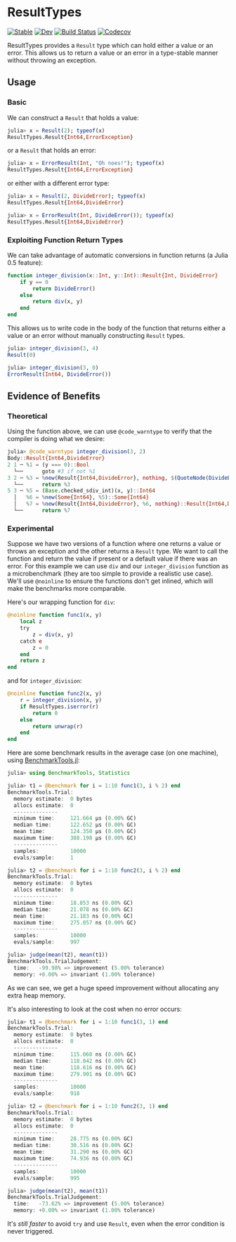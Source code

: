 # ResultTypes

[![Stable](https://img.shields.io/badge/docs-stable-blue.svg)](https://iamed2.github.io/ResultTypes.jl/stable)
[![Dev](https://img.shields.io/badge/docs-dev-blue.svg)](https://iamed2.github.io/ResultTypes.jl/dev)
[![Build Status](https://travis-ci.com/iamed2/ResultTypes.jl.svg?branch=master)](https://travis-ci.com/iamed2/ResultTypes.jl)
[![Codecov](https://codecov.io/gh/iamed2/ResultTypes.jl/branch/master/graph/badge.svg)](https://codecov.io/gh/iamed2/ResultTypes.jl)

ResultTypes provides a `Result` type which can hold either a value or an error.
This allows us to return a value or an error in a type-stable manner without throwing an exception.

## Usage

### Basic

We can construct a `Result` that holds a value:

```julia
julia> x = Result(2); typeof(x)
ResultTypes.Result{Int64,ErrorException}
```

or a `Result` that holds an error:

```julia
julia> x = ErrorResult(Int, "Oh noes!"); typeof(x)
ResultTypes.Result{Int64,ErrorException}
```

or either with a different error type:

```julia
julia> x = Result(2, DivideError); typeof(x)
ResultTypes.Result{Int64,DivideError}

julia> x = ErrorResult(Int, DivideError()); typeof(x)
ResultTypes.Result{Int64,DivideError}
```

### Exploiting Function Return Types

We can take advantage of automatic conversions in function returns (a Julia 0.5 feature):

```julia
function integer_division(x::Int, y::Int)::Result{Int, DivideError}
    if y == 0
        return DivideError()
    else
        return div(x, y)
    end
end
```

This allows us to write code in the body of the function that returns either a value or an error without manually constructing `Result` types.

```julia
julia> integer_division(3, 4)
Result(0)

julia> integer_division(3, 0)
ErrorResult(Int64, DivideError())
```

## Evidence of Benefits

### Theoretical

Using the function above, we can use `@code_warntype` to verify that the compiler is doing what we desire:

```julia
julia> @code_warntype integer_division(3, 2)
Body::Result{Int64,DivideError}
2 1 ─ %1 = (y === 0)::Bool                                                                                       │╻     ==
  └──      goto #3 if not %1                                                                                     │
3 2 ─ %3 = %new(Result{Int64,DivideError}, nothing, $(QuoteNode(DivideError())))::Result{Int64,DivideError}      │╻╷    convert
  └──      return %3                                                                                             │
5 3 ─ %5 = (Base.checked_sdiv_int)(x, y)::Int64                                                                  │╻     div
  │   %6 = %new(Some{Int64}, %5)::Some{Int64}                                                                    ││╻╷╷╷  Type
  │   %7 = %new(Result{Int64,DivideError}, %6, nothing)::Result{Int64,DivideError}                               │││
  └──      return %7                                                                                             │
```

### Experimental

Suppose we have two versions of a function where one returns a value or throws an exception and the other returns a `Result` type.
We want to call the function and return the value if present or a default value if there was an error.
For this example we can use `div` and our `integer_division` function as a microbenchmark (they are too simple to provide a realistic use case).
We'll use `@noinline` to ensure the functions don't get inlined, which will make the benchmarks more comparable.

Here's our wrapping function for `div`:

```julia
@noinline function func1(x, y)
    local z
    try
        z = div(x, y)
    catch e
        z = 0
    end
    return z
end
```

and for `integer_division`:

```julia
@noinline function func2(x, y)
    r = integer_division(x, y)
    if ResultTypes.iserror(r)
        return 0
    else
        return unwrap(r)
    end
end
```

Here are some benchmark results in the average case (on one machine), using [BenchmarkTools.jl](https://github.com/JuliaCI/BenchmarkTools.jl):

```julia
julia> using BenchmarkTools, Statistics

julia> t1 = @benchmark for i = 1:10 func1(3, i % 2) end
BenchmarkTools.Trial:
  memory estimate:  0 bytes
  allocs estimate:  0
  --------------
  minimum time:     121.664 μs (0.00% GC)
  median time:      122.652 μs (0.00% GC)
  mean time:        124.350 μs (0.00% GC)
  maximum time:     388.198 μs (0.00% GC)
  --------------
  samples:          10000
  evals/sample:     1

julia> t2 = @benchmark for i = 1:10 func2(3, i % 2) end
BenchmarkTools.Trial:
  memory estimate:  0 bytes
  allocs estimate:  0
  --------------
  minimum time:     18.853 ns (0.00% GC)
  median time:      21.078 ns (0.00% GC)
  mean time:        21.183 ns (0.00% GC)
  maximum time:     275.057 ns (0.00% GC)
  --------------
  samples:          10000
  evals/sample:     997

julia> judge(mean(t2), mean(t1))
BenchmarkTools.TrialJudgement:
  time:   -99.98% => improvement (5.00% tolerance)
  memory: +0.00% => invariant (1.00% tolerance)
```

As we can see, we get a huge speed improvement without allocating any extra heap memory.

It's also interesting to look at the cost when no error occurs:

```julia
julia> t1 = @benchmark for i = 1:10 func1(3, 1) end
BenchmarkTools.Trial:
  memory estimate:  0 bytes
  allocs estimate:  0
  --------------
  minimum time:     115.060 ns (0.00% GC)
  median time:      118.042 ns (0.00% GC)
  mean time:        118.616 ns (0.00% GC)
  maximum time:     279.901 ns (0.00% GC)
  --------------
  samples:          10000
  evals/sample:     918

julia> t2 = @benchmark for i = 1:10 func2(3, 1) end
BenchmarkTools.Trial:
  memory estimate:  0 bytes
  allocs estimate:  0
  --------------
  minimum time:     28.775 ns (0.00% GC)
  median time:      30.516 ns (0.00% GC)
  mean time:        31.290 ns (0.00% GC)
  maximum time:     74.936 ns (0.00% GC)
  --------------
  samples:          10000
  evals/sample:     995

julia> judge(mean(t2), mean(t1))
BenchmarkTools.TrialJudgement:
  time:   -73.62% => improvement (5.00% tolerance)
  memory: +0.00% => invariant (1.00% tolerance)
```

It's _still faster_ to avoid `try` and use `Result`, even when the error condition is never triggered.
